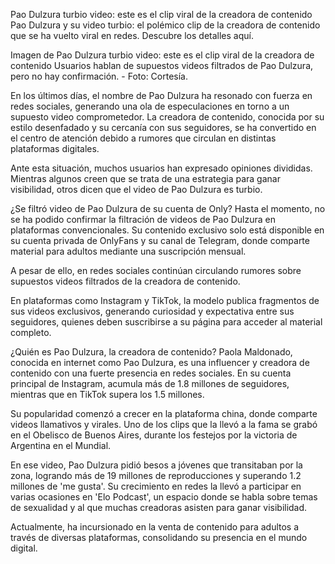 Pao Dulzura turbio video: este es el clip viral de la creadora de contenido
Pao Dulzura y su video turbio: el polémico clip de la creadora de contenido que se ha vuelto viral en redes. Descubre los detalles aquí.

Imagen de Pao Dulzura turbio video: este es el clip viral de la creadora de contenido
Usuarios hablan de supuestos videos filtrados de Pao Dulzura, pero no hay confirmación. - Foto: Cortesía.

En los últimos días, el nombre de Pao Dulzura ha resonado con fuerza en redes sociales, generando una ola de especulaciones en torno a un supuesto video comprometedor. La creadora de contenido, conocida por su estilo desenfadado y su cercanía con sus seguidores, se ha convertido en el centro de atención debido a rumores que circulan en distintas plataformas digitales.

Ante esta situación, muchos usuarios han expresado opiniones divididas. Mientras algunos creen que se trata de una estrategia para ganar visibilidad, otros dicen que el video de Pao Dulzura es turbio.

¿Se filtró video de Pao Dulzura de su cuenta de Only?
Hasta el momento, no se ha podido confirmar la filtración de videos de Pao Dulzura en plataformas convencionales. Su contenido exclusivo solo está disponible en su cuenta privada de OnlyFans y su canal de Telegram, donde comparte material para adultos mediante una suscripción mensual.

A pesar de ello, en redes sociales continúan circulando rumores sobre supuestos videos filtrados de la creadora de contenido.

En plataformas como Instagram y TikTok, la modelo publica fragmentos de sus videos exclusivos, generando curiosidad y expectativa entre sus seguidores, quienes deben suscribirse a su página para acceder al material completo.

¿Quién es Pao Dulzura, la creadora de contenido?
Paola Maldonado, conocida en internet como Pao Dulzura, es una influencer y creadora de contenido con una fuerte presencia en redes sociales. En su cuenta principal de Instagram, acumula más de 1.8 millones de seguidores, mientras que en TikTok supera los 1.5 millones.

Su popularidad comenzó a crecer en la plataforma china, donde comparte videos llamativos y virales. Uno de los clips que la llevó a la fama se grabó en el Obelisco de Buenos Aires, durante los festejos por la victoria de Argentina en el Mundial.


En ese video, Pao Dulzura pidió besos a jóvenes que transitaban por la zona, logrando más de 19 millones de reproducciones y superando 1.2 millones de 'me gusta'. Su crecimiento en redes la llevó a participar en varias ocasiones en 'Elo Podcast', un espacio donde se habla sobre temas de sexualidad y al que muchas creadoras asisten para ganar visibilidad.

Actualmente, ha incursionado en la venta de contenido para adultos a través de diversas plataformas, consolidando su presencia en el mundo digital.
